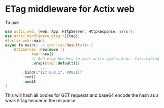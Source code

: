 # ETag middleware for Actix web

To use 
```rust
use actix_web::{web, App, HttpServer, HttpResponse, Error};
use actix_middleware_etag::{Etag};
#[actix_web::main]
async fn main() -> std::io::Result<()> {
    HttpServer::new(move ||
            App::new()
            // Add etag headers to your actix application. Calculating the hash of your GET bodies and putting the base64 hash in the ETag header
            .wrap(Etag::default())
                ...
        .bind(("127.0.0.1", 8080))?
        .run()
        .await
}
```

This will hash all bodies for GET requests and base64 encode the hash as a weak ETag header in the response
